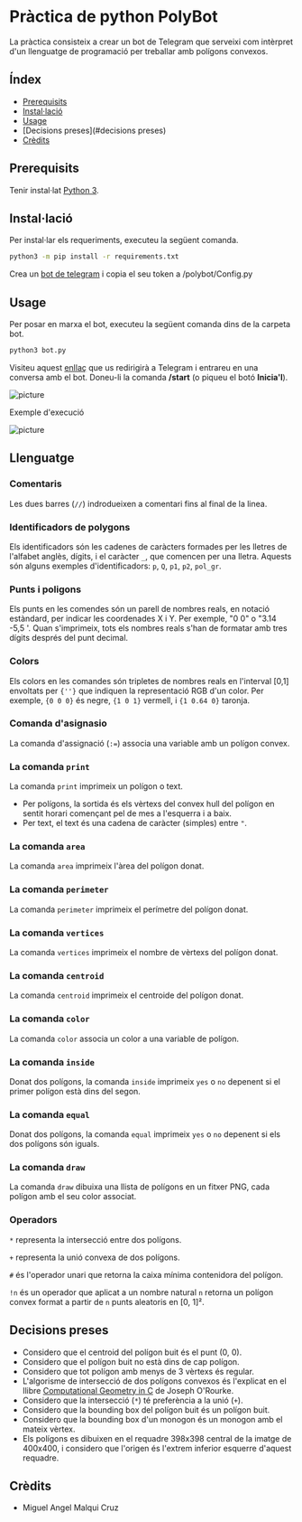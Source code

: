 # Pràctica de python PolyBot

La pràctica consisteix a crear un bot de Telegram que serveixi com intèrpret d'un llenguatge de programació 
per treballar amb polígons convexos.

## Índex

  - [Prerequisits](#prerequisits)
  - [Instal·lació](#instal·lació)
  - [Usage](#usage)
  - [Decisions preses](#decisions preses)  
  - [Crèdits](#crèdits)

## Prerequisits

Tenir instal·lat [Python 3](https://www.python.org/).


## Instal·lació

Per instal·lar els requeriments, executeu la següent comanda.
```bash
python3 -m pip install -r requirements.txt
```
Crea un [bot de telegram](https://core.telegram.org/bots#3-how-do-i-create-a-bot) i copia el seu token a /polybot/Config.py

## Usage

Per posar en marxa el bot, executeu la següent comanda dins de la carpeta bot.
```bash
python3 bot.py
```

Visiteu aquest [enllaç](http://t.me/miquelangel99PolyBot) que us redirigirà a Telegram i entrareu en una conversa 
amb el bot. Doneu-li la comanda **/start** (o piqueu el botó **Inicia'l**).

![picture](images/polybot_start_command.png)

Exemple d'execució

![picture](images/polybot_sample_script.png)


## Llenguatge

### Comentaris
Les dues barres (`//`) indrodueixen a comentari fins al final de la linea.

### Identificadors de polygons

Els identificadors són les cadenes de caràcters formades per les lletres de l'alfabet anglès, dígits, i el caràcter `_`,
que comencen per una lletra. Aquests són alguns exemples d'identificadors: `p`, `Q`, `p1`, `p2`, `pol_gr`.

### Punts i poligons

Els punts en les comendes són un parell de nombres reals, en notació estàndard, per indicar les coordenades X i Y.
Per exemple, "0 0" o "3.14 -5,5 '. Quan s'imprimeix, tots els nombres reals s'han de formatar amb tres dígits després 
del punt decimal.

### Colors

Els colors en les comandes són tripletes de nombres reals en l'interval [0,1] envoltats per `{''}` que indiquen 
la representació RGB d'un color. Per exemple, `{0 0 0}` és negre, `{1 0 1}` vermell, i `{1 0.64 0}` taronja.

### Comanda d'asignasio

La comanda d'assignació (`:=`) associa una variable amb un polígon convex.

### La comanda `print`

La comanda `print` imprimeix un polígon o text.
- Per polígons, la sortida és els vèrtexs del convex hull del polígon en sentit horari començant pel de mes a l'esquerra i a baix.
- Per text, el text és una cadena de caràcter (simples) entre `"`.

### La comanda `area`

La comanda `area` imprimeix l'àrea del polígon donat.


### La comanda `perimeter`

La comanda `perimeter` imprimeix el perímetre del polígon donat.


### La comanda `vertices`

La comanda `vertices` imprimeix el nombre de vèrtexs del polígon donat.


### La comanda `centroid`

La comanda `centroid` imprimeix el centroide del polígon donat.


### La comanda `color`

La comanda `color` associa un color a una variable de polígon.


### La comanda `inside`

Donat dos polígons, la comanda `inside` imprimeix `yes` o `no` depenent si el primer polígon està dins del segon.

### La comanda `equal`

Donat dos polígons, la comanda `equal` imprimeix `yes` o `no` depenent si els dos polígons són iguals.

### La comanda `draw`

La comanda `draw` dibuixa una llista de polígons en un fitxer PNG, cada polígon amb el seu color associat.

### Operadors

`*` representa la intersecció entre dos polígons.

`+` representa la unió convexa de dos polígons.

`#` és l'operador unari que retorna la caixa mínima contenidora del polígon.

`!n` és un operador que aplicat a un nombre natural `n` retorna un polígon convex format a partir de `n` punts 
aleatoris en [0, 1]².


## Decisions preses

- Considero que el centroid del polígon buit és el punt (0, 0).
- Considero que el polígon buit no està dins de cap polígon.
- Considero que tot polígon amb menys de 3 vèrtexs és regular.
- L'algorisme de intersecció de dos polígons convexos és l'explicat en el llibre 
  [Computational Geometry in C](http://www.science.smith.edu/~jorourke/books/compgeom.html)
  de Joseph O'Rourke.
- Considero que la intersecció (`*`) té preferència a la unió (`+`).
- Considero que la bounding box del polígon buit és un polígon buit.
- Considero que la bounding box d'un monogon és un monogon amb el mateix vèrtex.
- Els polígons es dibuixen en el requadre 398x398 central de la imatge de 400x400, 
  i considero que l'origen és l'extrem inferior esquerre d'aquest requadre.

## Crèdits
 - Miguel Angel Malqui Cruz